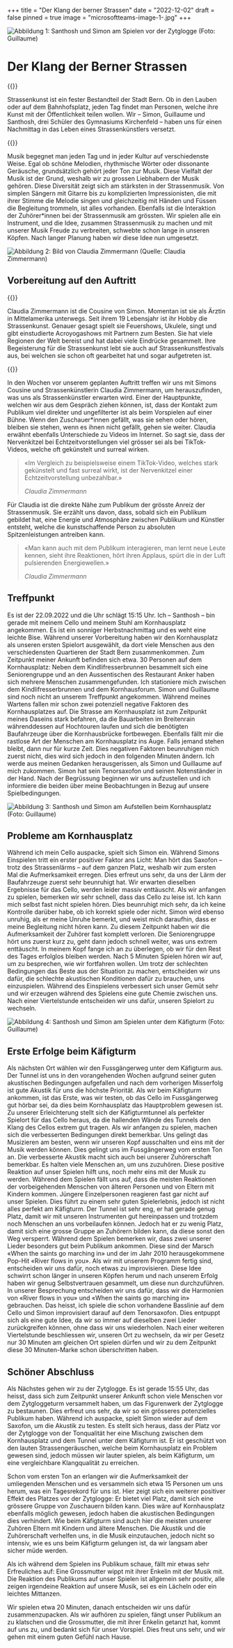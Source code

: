 +++
title = "Der Klang der berner Strassen"
date = "2022-12-02"
draft = false
pinned = true
image = "microsoftteams-image-1-.jpg"
+++

![Abbildung 1: Santhosh und Simon am Spielen vor der Zytglogge (Foto: Guillaume)](microsoftteams-image-1-.jpg)

# Der Klang der Berner Strassen

{{<lead>}}

Strassenkunst ist ein fester Bestandteil der Stadt Bern. Ob in den Lauben oder auf dem Bahnhofsplatz, jeden Tag findet man Personen, welche ihre Kunst mit der Öffentlichkeit teilen wollen. Wir – Simon, Guillaume und Santhosh, drei Schüler des Gymnasiums Kirchenfeld – haben uns für einen Nachmittag in das Leben eines Strassenkünstlers versetzt.

{{</lead>}}

Musik begegnet man jeden Tag und in jeder Kultur auf verschiedenste Weise. Egal ob schöne Melodien, rhythmische Wörter oder dissonante Geräusche, grundsätzlich gehört jeder Ton zur Musik. Diese Vielfalt der Musik ist der Grund, weshalb wir zu grossen Liebhabern der Musik gehören. Diese Diversität zeigt sich am stärksten in der Strassenmusik. Von simplen Sängern mit Gitarre bis zu komplizierten Impressionisten, die mit ihrer Stimme die Melodie singen und gleichzeitig mit Händen und Füssen die Begleitung trommeln, ist alles vorhanden. Ebenfalls ist die Interaktion der Zuhörer\*innen bei der Strassenmusik am grössten.
Wir spielen alle ein Instrument, und die Idee, zusammen Strassenmusik zu machen und mit unserer Musik Freude zu verbreiten, schwebte schon lange in unseren Köpfen. Nach langer Planung haben wir diese Idee nun umgesetzt.

![Abbildung 2: Bild von Claudia Zimmermann (Quelle: Claudia Zimmermann)](bild1.jpg)

## Vorbereitung auf den Auftritt

{{<box>}}

Claudia Zimmermann ist die Cousine von Simon. Momentan ist sie als Ärztin in Mittelamerika unterwegs. Seit ihrem 19 Lebensjahr ist ihr Hobby die Strassenkunst. Genauer gesagt spielt sie Feuershows, Ukulele, singt und gibt einstudierte Acroyogashows mit Partnern zum Besten. Sie hat viele Regionen der Welt bereist und hat dabei viele Eindrücke gesammelt. Ihre Begeisterung für die Strassenkunst lebt sie auch auf Strassenkunstfestivals aus, bei welchen sie schon oft gearbeitet hat und sogar aufgetreten ist.

{{</box>}}

In den Wochen vor unserem geplanten Auftritt treffen wir uns mit Simons Cousine und Strassenkünstlerin Claudia Zimmermann, um herauszufinden, was uns als Strassenkünstler erwarten wird. Einer der Hauptpunkte, welchen wir aus dem Gespräch ziehen können, ist, dass der Kontakt zum Publikum viel direkter und ungefilterter ist als beim Vorspielen auf einer Bühne. Wenn den Zuschauer\*innen gefällt, was sie sehen oder hören, bleiben sie stehen, wenn es ihnen nicht gefällt, gehen sie weiter. Claudia erwähnt ebenfalls Unterschiede zu Videos im Internet. So sagt sie, dass der Nervenkitzel bei Echtzeitvorstellungen viel grösser sei als bei TikTok-Videos, welche oft gekünstelt und surreal wirken.

> «Im Vergleich zu beispielsweise einem TikTok-Video, welches stark gekünstelt und fast surreal wirkt, ist der Nervenkitzel einer Echtzeitvorstellung unbezahlbar.»
> 
> _Claudia Zimmermann_

Für Claudia ist die direkte Nähe zum Publikum der grösste Anreiz der Strassenmusik. Sie erzählt uns davon, dass, sobald sich ein Publikum gebildet hat, eine Energie und Atmosphäre zwischen Publikum und Künstler entsteht, welche die kunstschaffende Person zu absoluten Spitzenleistungen antreiben kann.

> «Man kann auch mit dem Publikum interagieren, man lernt neue Leute kennen, sieht ihre Reaktionen, hört ihren Applaus, spürt die in der Luft pulsierenden Energiewellen.»
> 
> _Claudia Zimmermann_

## Treffpunkt

Es ist der 22.09.2022 und die Uhr schlägt 15:15 Uhr. Ich – Santhosh – bin gerade mit meinem Cello und meinem Stuhl am Kornhausplatz angekommen. Es ist ein sonniger Herbstnachmittag und es weht eine leichte Bise. Während unserer Vorbereitung haben wir den Kornhausplatz als unseren ersten Spielort ausgewählt, da dort viele Menschen aus den verschiedensten Quartieren der Stadt Bern zusammenkommen. Zum Zeitpunkt meiner Ankunft befinden sich etwa. 30 Personen auf dem Kornhausplatz: Neben dem Kindlifresserbrunnen besammelt sich eine Seniorengruppe und an den Aussentischen des Restaurant Anker haben sich mehrere Menschen zusammengefunden. Ich stationiere mich zwischen dem Kindlifresserbrunnen und dem Kornhausforum. Simon und Guillaume sind noch nicht an unserem Treffpunkt angekommen. Während meines Wartens fallen mir schon zwei potenziell negative Faktoren des Kornhausplatzes auf. Die Strasse am Kornhausplatz ist zum Zeitpunkt meines Daseins stark befahren, da die Bauarbeiten im Breitenrain währenddessen auf Hochtouren laufen und sich die benötigten Baufahrzeuge über die Kornhausbrücke fortbewegen. Ebenfalls fällt mir die rastlose Art der Menschen am Kornhausplatz ins Auge. Falls jemand stehen bleibt, dann nur für kurze Zeit. Dies negativen Faktoren beunruhigen mich zuerst nicht, dies wird sich jedoch in den folgenden Minuten ändern. Ich werde aus meinen Gedanken herausgerissen, als Simon und Guillaume auf mich zukommen. Simon hat sein Tenorsaxofon und seinen Notenständer in der Hand. Nach der Begrüssung beginnen wir uns aufzustellen und ich informiere die beiden über meine Beobachtungen in Bezug auf unsere Spielbedingungen.

![Abbildung 3: Santhosh und Simon am Aufstellen beim Kornhausplatz (Foto: Guillaume)](microsoftteams-image.jpg)

## Probleme am Kornhausplatz

Während ich mein Cello auspacke, spielt sich Simon ein. Während Simons Einspielen tritt ein erster positiver Faktor ans Licht: Man hört das Saxofon – trotz des Strassenlärms – auf dem ganzen Platz, weshalb wir zum ersten Mal die Aufmerksamkeit erregen. Dies erfreut uns sehr, da uns der Lärm der Baufahrzeuge zuerst sehr beunruhigt hat. Wir erwarten dieselben Ergebnisse für das Cello, werden leider massiv enttäuscht. Als wir anfangen zu spielen, bemerken wir sehr schnell, dass das Cello zu leise ist. Ich kann mich selbst fast nicht spielen hören. Dies beunruhigt mich sehr, da ich keine Kontrolle darüber habe, ob ich korrekt spiele oder nicht. Simon wird ebenso unruhig, als er meine Unruhe bemerkt, und weist mich daraufhin, dass er meine Begleitung nicht hören kann. Zu diesem Zeitpunkt haben wir die Aufmerksamkeit der Zuhörer fast komplett verloren. Die Seniorengruppe hört uns zuerst kurz zu, geht dann jedoch schnell weiter, was uns extrem enttäuscht. In meinem Kopf fange ich an zu überlegen, ob wir für den Rest des Tages erfolglos bleiben werden. Nach 5 Minuten Spielen hören wir auf, um zu besprechen, wie wir fortfahren wollen. Um trotz der schlechten Bedingungen das Beste aus der Situation zu machen, entscheiden wir uns dafür, die schlechte akustischen Konditionen dafür zu brauchen, uns einzuspielen. Während des Einspielens verbessert sich unser Gemüt sehr und wir erzeugen während des Spielens eine gute Chemie zwischen uns. Nach einer Viertelstunde entscheiden wir uns dafür, unseren Spielort zu wechseln.

![Abbildung 4: Santhosh und Simon am Spielen unter dem Käfigturm (Foto: Guillaume)](microsoftteams-image-2-.jpg)

## Erste Erfolge beim Käfigturm

Als nächsten Ort wählen wir den Fussgängerweg unter dem Käfigturm aus. Der Tunnel ist uns in den vorangehenden Wochen aufgrund seiner guten akustischen Bedingungen aufgefallen und nach dem vorherigen Misserfolg ist gute Akustik für uns die höchste Priorität. Als wir beim Käfigturm ankommen, ist das Erste, was wir testen, ob das Cello im Fussgängerweg gut hörbar sei, da dies beim Kornhausplatz das Hauptproblem gewesen ist. Zu unserer Erleichterung stellt sich der Käfigturmtunnel als perfekter Spielort für das Cello heraus, da die hallenden Wände des Tunnels den Klang des Cellos extrem gut tragen. Als wir anfangen zu spielen, machen sich die verbesserten Bedingungen direkt bemerkbar. Uns gelingt das Musizieren am besten, wenn wir unseren Kopf ausschalten und eins mit der Musik werden können. Dies gelingt uns im Fussgängerweg vom ersten Ton an. Die verbesserte Akustik macht sich auch bei unserer Zuhörerschaft bemerkbar. Es halten viele Menschen an, um uns zuzuhören. Diese positive Reaktion auf unser Spielen hilft uns, noch mehr eins mit der Musik zu werden. Während dem Spielen fällt uns auf, dass die meisten Reaktionen der vorbeigehenden Menschen von älteren Personen und von Eltern mit Kindern kommen. Jüngere Einzelpersonen reagieren fast gar nicht auf unser Spielen. Dies führt zu einem sehr guten Spielerlebnis, jedoch ist nicht alles perfekt am Käfigturm. Der Tunnel ist sehr eng, er hat gerade genug Platz, damit wir mit unseren Instrumenten gut hereinpassen und trotzdem noch Menschen an uns vorbeilaufen können. Jedoch hat er zu wenig Platz, damit sich eine grosse Gruppe an Zuhörern bilden kann, da diese sonst den Weg versperrt. Während dem Spielen bemerken wir, dass zwei unserer Lieder besonders gut beim Publikum ankommen. Diese sind der Marsch «When the saints go marching in» und der im Jahr 2010 herausgekommene Pop-Hit «River flows in you». Als wir mit unserem Programm fertig sind, entscheiden wir uns dafür, noch etwas zu improvisieren. Diese Idee schwirrt schon länger in unseren Köpfen herum und nach unserem Erfolg haben wir genug Selbstvertrauen gesammelt, um diese nun durchzuführen. In unserer Besprechung entscheiden wir uns dafür, dass wir die Harmonien von «River flows in you» und «When the saints go marching in» gebrauchen. Das heisst, ich spiele die schon vorhandene Basslinie auf dem Cello und Simon improvisiert darauf auf dem Tenorsaxofon. Dies entpuppt sich als eine gute Idee, da wir so immer auf dieselben zwei Lieder zurückgreifen können, ohne dass wir uns wiederholen. Nach einer weiteren Viertelstunde beschliessen wir, unseren Ort zu wechseln, da wir per Gesetz nur 30 Minuten am gleichen Ort spielen dürfen und wir zu dem Zeitpunkt diese 30 Minuten-Marke schon überschritten haben.

## Schöner Abschluss

Als Nächstes gehen wir zu der Zytglogge. Es ist gerade 15:55 Uhr, das heisst, dass sich zum Zeitpunkt unserer Ankunft schon viele Menschen vor dem Zytgloggeturm versammelt haben, um das Figurenwerk der Zytglogge zu bestaunen. Dies erfreut uns sehr, da wir so ein grösseres potenzielles Publikum haben. Während ich auspacke, spielt Simon wieder auf dem Saxofon, um die Akustik zu testen. Es stellt sich heraus, dass der Platz vor der Zytglogge von der Tonqualität her eine Mischung zwischen dem Kornhausplatz und dem Tunnel unter dem Käfigturm ist. Er ist geschützt von den
lauten Strassengeräuschen, welche beim Kornhausplatz ein Problem gewesen sind, jedoch müssen wir lauter spielen, als beim Käfigturm, um eine vergleichbare Klangqualität zu erreichen.

Schon vom ersten Ton an erlangen wir die Aufmerksamkeit der umliegenden Menschen und es versammeln sich etwa 15 Personen um uns herum, was ein Tagesrekord für uns ist. Hier zeigt sich ein weiterer positiver Effekt des Platzes vor der Zytglogge: Er bietet viel Platz, damit sich eine grössere Gruppe von Zuschauern bilden kann. Dies wäre auf Kornhausplatz ebenfalls möglich gewesen, jedoch haben die akustischen Bedingungen dies verhindert. Wie beim Käfigturm sind auch hier die meisten unserer Zuhören Eltern mit Kindern und ältere Menschen. Die Akustik und die Zuhörerschaft verhelfen uns, in die Musik einzutauchen, jedoch nicht so intensiv, wie es uns beim Käfigturm gelungen ist, da wir langsam aber sicher müde werden.

Als ich während dem Spielen ins Publikum schaue, fällt mir etwas sehr Erfreuliches auf: Eine Grossmutter wippt mit ihrer Enkelin mit der Musik mit. Die Reaktion des Publikums auf unser Spielen ist allgemein sehr positiv, alle zeigen irgendeine Reaktion auf unsere Musik, sei es ein Lächeln oder ein leichtes Mittanzen.

Wir spielen etwa 20 Minuten, danach entscheiden wir uns dafür zusammenzupacken. Als wir aufhören zu spielen, fängt unser Publikum an zu klatschen und die Grossmutter, die mit ihrer Enkelin getanzt hat, kommt auf uns zu, und bedankt sich für unser Vorspiel. Dies freut uns sehr, und wir gehen mit einem guten Gefühl nach Hause.
